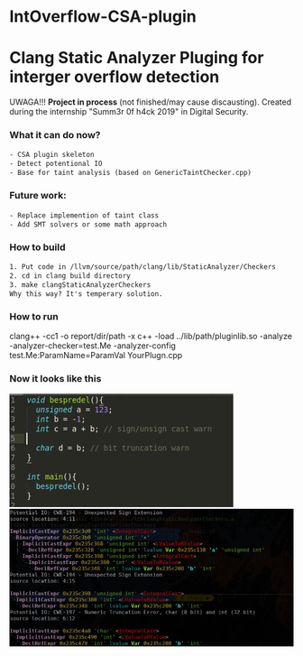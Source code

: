 # IntOverflow-CSA-plugin
# Clang Static  Analyzer Pluging for interger overflow detection
UWAGA!!! **Project in process** (not finished/may cause discausting).
Created during the internship "Summ3r 0f h4ck 2019" in Digital Security.

### What it can do now?
    - CSA plugin skeleton
    - Detect potentional IO
    - Base for taint analysis (based on GenericTaintChecker.cpp)

### Future work:
    - Replace implemention of taint class
    - Add SMT solvers or some math approach

### How to build
    1. Put code in /llvm/source/path/clang/lib/StaticAnalyzer/Checkers
    2. cd in clang build directory
    3. make clangStaticAnalyzerCheckers
    Why this way? It's temperary solution.

### How to run
clang++ -cc1 -o report/dir/path -x c++ -load ../lib/path/pluginlib.so -analyze -analyzer-checker=test.Me -analyzer-config test.Me:ParamName=ParamVal  YourPlugn.cpp

### Now it looks like this
 ![](https://raw.githubusercontent.com/dR3m/IntOverflow-CSA-plugin/master/imgs/1.jpg "Test source code")
 ![](https://raw.githubusercontent.com/dR3m/IntOverflow-CSA-plugin/master/imgs/2.jpg "Test checker result")
